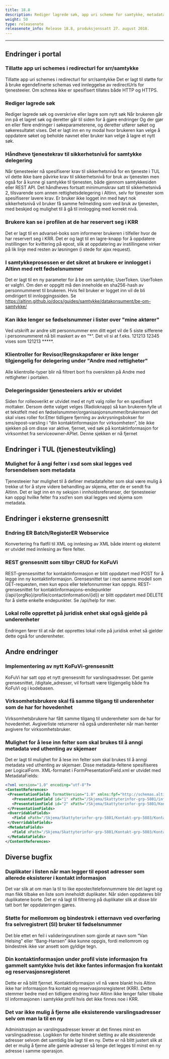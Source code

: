 ```yaml
---
title: 18.8
description: Rediger lagrede søk, app uri scheme for samtykke, metadata på skjema, feilrettinger m.m.
weight: 50
type: releasenote
releasenote_info: Release 18.8, produksjonssatt 27. august 2018.
---
```


***
## Endringer i portal

### Tillatte app uri schemes i redirecturl for srr/samtykke

Tillatte app uri schemes i redirecturl for srr/samtykke
Det er lagt til støtte for å bruke egendefinerte schemas ved innleggelse av redirectUrls for tjenesteeier. Om schmea ikke er spesifisert tillates både HTTP og HTTPS.

### Rediger lagrede søk

Rediger lagrede søk og overskrive eller lagre som nytt søk
Når brukeren går inn på et lagret søk og deretter går til siden for å gjøre endringer Og der gjør en eller flere endringer i søkeparameterene, og deretter utfører søket og søkeresultatet vises. Det er lagt inn en ny modal hvor brukeren kan velge å oppdatere søket og beholde navnet eller bruker kan velge å lagre et nytt søk.

### Håndheve tjenestekrav til sikkerhetsnivå for samtykke delegering

Når tjenesteeier nå spesifiserer krav til sikkerhetsnivå for en tjeneste i TUL vil dette ikke bare påvirke krav til sikkerhetsnivå for bruk av tjenesten men også for å kunne gi samtykke til tjenesten, både gjennom samtykkesiden eller REST API. Det håndheves fortsatt minimumskrav satt til sikkerhetsnivå 2, tilsvarende som annen rettighetsdelegering i Altinn, selv for tjenester som spesifiserer lavere krav. Er bruker ikke logget inn med høyt nok sikkerhetsnivå vil bruker få samme feilmelding som ved bruk av tjenesten, med beskjed og mulighet til å gå til innlogging med korrekt nivå.

### Brukere kan se i profilen at de har reservert seg i KRR

Det er lagt til en advarsel-boks som informerer brukeren i tilfeller hvor de har reservert seg i KRR. Det er og lagt til en lagre-knapp for å oppdatere instillingen for kvittering på epost, slik at oppdatering av instillingene virker på lik linje med resten av løsningen (i stede for ajax request).

### I samtykkeprosessen er det sikret at brukere er innlogget i Altinn med rett fødselsnummer

Det er lagt til en ny parameter for å be om samtykke; UserToken. UserToken er valgfri. Om den er oppgitt må den inneholde en sha256-hash av personnummeret til brukeren. Hvis feil bruker er logget inn vil de bli omdirigert til innloggingssiden. Se https://altinn.github.io/docs/guides/samtykke/datakonsument/be-om-samtykke/

### Kan ikke lenger se fødselsnummer i lister over "mine aktører"

Ved utskrift av andre sitt personnummer enn ditt eget vil de 5 siste sifferene i personnummeret nå bli maskert av en “*“. Det vil si at f.eks. 121213 12345 vises som 121213 *****.

### Klientroller for Revisor/Regnskapsfører er ikke lenger tilgjengelig for delegering under "Andre med rettigheter"

Alle klientrolle-typer blir nå filtrert bort fra oversikten på Andre med rettigheter i portalen.

### Delegeringssider tjenesteeiers arkiv er utvidet

Siden for rolleoverikt er utvidet med et nytt valg roller for en spesifisert mottaker. Dersom dette valget velges (Radioknapp) så kan brukeren fylle ut et tekstfelt med en fødselsnummer/organisasjonsnummer/brukernavn  det skal vises roller for.Etter tidligere fjerning av avkrysningsbokser for sms/epost-varsling i “din kontaktinformasjon for virksomheten”, ble ikke sjekken på om disse var aktive, fjernet, ved søk på kontaktinformasjon for virksomhet fra serviceowner-APIet. Denne sjekken er nå fjernet

## Endringer i TUL (tjenesteutvikling)

### Mulighet for å angi felter i xsd som skal legges ved forsendelsen som metadata

Tjenesteeier har mulighet til å definer metadatafelter som skal være mulig å trekke ut for å styre videre behandling av skjema, etter de er sendt fra Altinn.
Det er lagt inn en ny seksjon i innholdsreferanser, der tjenesteeier kan oppgi hvilke felter fra xsd’en som skal legges ved skjema som metadata.

## Endringer i eksterne grensesnitt

### Endring ER Batch/RegisterER Webservice

Konvertering fra flatfil til XML og innlesing av XML både internt og eksternt er utvidet med innlesing av flere felter.

### REST grensesnitt som tilbyr CRUD for KoFuVi

REST-grensesnittet for kontaktinformasjon er blitt oppdatert med POST for å legge inn ny kontaktinformasjon. Grensesnittet tar i mot samme modell som GET-requesten, men kun epos eller telefonnummer kan oppgis. REST-grensesnittet for kontaktinformasjons-endepunkter (/api/{orgNo}/profile/contactinformation/{id}) er blitt oppdatert med DELETE for å slette enkelte endepunkter. Se /api/help for mer.

### Lokal rolle opprettet på juridisk enhet skal også gjelde på underenheter

Endringen fører til at når det opprettes lokal rolle på juridisk enhet så gjelder dette også for underenheter.

## Andre endringer

### Implementering av nytt KoFuVi-grensesnitt

KoFuVi har satt opp et nytt grensesnitt for varslingsadresser.
Det gamle grensesnittet, /digitale_adresser, vil fortsatt være tilgjengelig både fra KoFuVi og i kodebasen.

### Virksomhetsbrukere skal få samme tilgang til underenheter som de har for hovedenhet

Virksomhetsbrukere har fått samme tilgang til underenheter som de har for hovedenhet.
Avgiverliste returnerer nå også underenheter når man henter avgivere for virksomhetsbruker.

### Mulighet for å lese inn felter som skal brukes til å anngi metadata ved uthenting av skjemaer

Det er lagt til mulighet for å lese inn felter som skal brukes til å anngi metadata ved uthenting av skjemaer.
Disse metadata-feltene spesifiseres per LogicalForm. XML-formatet i FormPresentationField.xml er utvidet med MetadataFields:

 ```xml
 <?xml version="1.0" encoding="utf-8"?>
 <ContentReferences>
  <PresentationFields formatVersion="1.0" xmlns:fpf="http://schemas.altinn.no/tul/2009/formpresentationfield">
    <PresentationField id="1" xPath="/Skjema/Skattyterinfor-grp-5801/info-grp-5802/EnhetOrganisasjonsnummer-datadef-18" pageName="view1.xsl" />
    <PresentationField id="2" xPath="/Skjema/Skattyterinfor-grp-5801/Kontakt-grp-5803/KontaktpersonNavn-datadef-2" pageName="view1.xsl" />
  </PresentationFields>
  <OverridableFields>
    <Field xPath="/Skjema/Skattyterinfor-grp-5801/Kontakt-grp-5803/KontaktpersonNavn-datadef-2" pageName="view1.xsl" />
  </OverridableFields>
  <MetadataFields>
    <Field xPath="/Skjema/Skattyterinfor-grp-5801/Kontakt-grp-5803/KontaktpersonNavn-datadef-2" pageName="view1.xsl"  key="kontaktpersonNavn" />
  </MetadataFields>
</ContentReferences>
```

## Diverse bugfix

### Duplikater i listen når man legger til epost adresser som allerede eksisterer i kontakt informasjon

Det var slik at om man la til to like eposter/telefonnummere ble det lagret og man fikk tilbake en liste som inneholdt duplikater. Når siden oppdateres blir duplikatene borte. Det er nå lagt til filtrering på duplikater slik at disse blir tatt bort før oppdateringen gjøres.

### Støtte for mellomrom og bindestrek i etternavn ved overføring fra selvregistrert (SI) bruker til fødselsnummer

Det ble ettet en feil i valideringsrutinen som gjorde at navn som “Van Helsing” eller “Bang-Hansen” ikke kunne oppgis, fordi mellomrom og bindestrek ikke var ansett som gyldige tegn.

### Din kontaktinformasjon under profil viste informasjon fra gammelt samtykke hvis det ikke fantes informasjon fra kontakt og reservasjonsregisteret

Dette er nå blitt fjernet. Kontaktinformasjon vil nå være blankt hvis Altinn ikke har informasjon fra kontakt og reservasjonsregisteret (KRR). Dette stemmer bedre med en tidligere endring hvor Altinn ikke lenger faller tilbake til informasjonen i samtykke profil hvis det ikke finnes noe i KRR.

### Det var ikke mulig å fjerne alle eksisterende varslingsadresser selv om man la til en ny

Administrasjon av varslingsadresser krever at det finnes minst en varslingsadresse. Logikken for dette hindret sletting av alle eksisterende adresser selvom det samtidig ble lagt til en ny. Dette er nå blitt justert slik at det er mulig å fjerne alle gamle adresser så lenge det legges til minst en ny adresse i samme operasjon.
